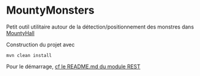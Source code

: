 # MountyMonsters

Petit outil utilitaire autour de la détection/positionnement des monstres dans [MountyHall](http://www.mountyhall.com/)

Construction du projet avec 

````shell
mvn clean install
````

Pour le démarrage, [cf le README.md du module REST](rest/README.md) 
